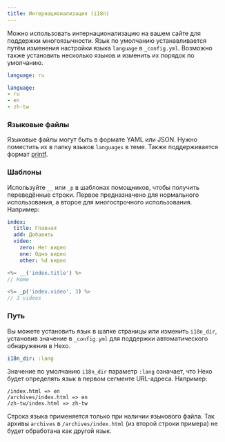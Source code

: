 ```yaml
---
title: Интернационализация (i18n)
---
```


Можно использовать интернационализацию на вашем сайте для поддержки многоязычности. Язык по умолчанию устанавливается путём изменения настройки языка `language` в `_config.yml`. Возможно также установить несколько языков и изменить их порядок по умолчанию.

```yaml
language: ru

language:
- ru
- en
- zh-tw
```

### Языковые файлы

Языковые файлы могут быть в формате YAML или JSON. Нужно поместить их в папку языков `languages` в теме. Также поддерживается формат [printf](https://github.com/alexei/sprintf.js).

### Шаблоны

Используйте `__` или `_p` в шаблонах помощников, чтобы получить переведённые строки. Первое предназначено для нормального использования, а второе для многострочного использования. Например:

```yaml en.yml
index:
  title: Главная
  add: Добавить
  video:
    zero: Нет видео
    one: Одно видео
    other: %d видео
```

```js
<%= __('index.title') %>
// Home

<%= _p('index.video', 3) %>
// 3 videos
```

### Путь

Вы можете установить язык в шапке страницы или изменить `i18n_dir`, установив значение в `_config.yml` для поддержки автоматического обнаружения в Hexo.

```yaml
i18n_dir: :lang
```

Значение по умолчанию `i18n_dir` параметр `:lang` означает, что Hexo будет определять язык в первом сегменте URL-адреса. Например:

```plain
/index.html => en
/archives/index.html => en
/zh-tw/index.html => zh-tw
```

Строка языка применяется только при наличии языкового файла. Так архивы `archives` в `/archives/index.html` (из второй строки примера) не будет обработана как другой язык.
